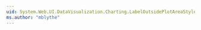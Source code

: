 ```yaml
---
uid: System.Web.UI.DataVisualization.Charting.LabelOutsidePlotAreaStyle
ms.author: "mblythe"
---
```

